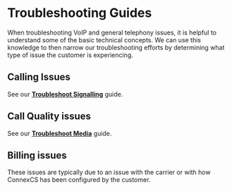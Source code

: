 # Troubleshooting Guides
When troubleshooting VoIP and general telephony issues, it is helpful to understand some of the basic technical concepts. We can use this knowledge to then narrow our troubleshooting efforts by determining what type of issue the customer is experiencing. 

## Calling Issues
See our [**Troubleshoot Signalling**](/docs/guides/tshoot-signal.md) guide.

## Call Quality issues
See our [**Troubleshoot Media**](/docs/guides/tshoot-media.md) guide.

## Billing issues
These issues are typically due to an issue with the carrier or with how ConnexCS has been configured by the customer. 
